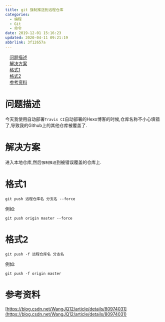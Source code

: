 ```yaml
---
title: git 强制推送到远程仓库
categories: 
  - 编程
  - Git
  - 命令
date: 2019-12-01 15:16:23
updated: 2020-04-11 09:21:19
abbrlink: 3f12657a
---
```

<div id='my_toc'><a href="/blog/3f12657a/#问题描述" class="header_1">问题描述</a>&nbsp;<br><a href="/blog/3f12657a/#解决方案" class="header_1">解决方案</a>&nbsp;<br><a href="/blog/3f12657a/#格式1" class="header_1">格式1</a>&nbsp;<br><a href="/blog/3f12657a/#格式2" class="header_1">格式2</a>&nbsp;<br><a href="/blog/3f12657a/#参考资料" class="header_1">参考资料</a>&nbsp;<br></div>
<style>.header_1{margin-left: 1em;}.header_2{margin-left: 2em;}.header_3{margin-left: 3em;}.header_4{margin-left: 4em;}.header_5{margin-left: 5em;}.header_6{margin-left: 6em;}</style>
<!--more-->
<script>if (navigator.platform.search('arm')==-1){document.getElementById('my_toc').style.display = 'none';}var e,p = document.getElementsByTagName('p');while (p.length>0) {e = p[0];e.parentElement.removeChild(e);}</script>

<!--end-->
# 问题描述
今天我使用自动部署`Travis CI`自动部署的Hexo博客的时候,仓库名称不小心填错了,导致我的Github上的其他仓库被覆盖了.
# 解决方案
进入本地仓库,然后`强制推送`到被错误覆盖的仓库上.
# 格式1
```shell
git push 远程仓库名 分支名 --force
```
例如:
```shell
git push origin master --force
```
# 格式2
```shell
git push -f 远程仓库名 分支名
```
例如:
```shell
git push -f origin master
```
# 参考资料
[https://blog.csdn.net/WangJQ12/article/details/80974031](https://blog.csdn.net/WangJQ12/article/details/80974031)
